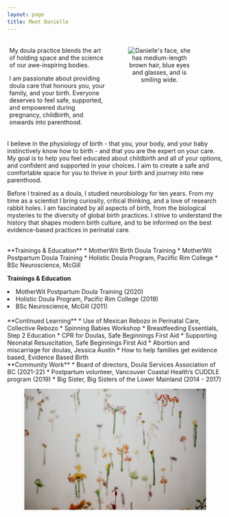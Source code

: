 ```yaml
---
layout: page
title: Meet Danielle
---
```

<style>

/* Create three equal columns that floats next to each other */
.column {
  float: left;
  width: 45%;
  padding: 5px;
}

/* Clear floats after the columns */
.row:after {
  content: "";
  display: table;
  clear: both;
}

.center {
        text-align: center;
      }

@media screen and (max-width: 600px) {
        .column {
          width: 100%;
        }
      }

</style>

<div class="row">
  <div class="column">

  <p>My doula practice blends the art of holding space and the science of our awe-inspiring bodies.</p>

  <p>I am passionate about providing doula care that honours you, your family, and your birth. Everyone deserves to feel safe, supported, and empowered during pregnancy, childbirth, and onwards into parenthood.</p>

  </div>

  <div class="column">
  <div class="center">
    <figure>
      <img src="assets/images/Face.svg" width="225" alt="Danielle's face, she has medium-length brown hair, blue eyes and glasses, and is smiling wide.">
    </figure>
  </div>
  </div>
</div>



<p>I believe in the physiology of birth - that you, your body, and your baby instinctively know how to birth - and that you are the expert on your care. My goal is to help you feel educated about childbirth and all of your options, and confident and supported in your choices. I aim to create a safe and comfortable space for you to thrive in your birth and journey into new parenthood.</p>

<p>Before I trained as a doula, I studied neurobiology for ten years. From my time as a scientist I bring curiosity, critical thinking, and a love of research rabbit holes. I am fascinated by all aspects of birth, from the biological mysteries to the diversity of global birth practices. I strive to understand the history that shapes modern birth culture, and to be informed on the best evidence-based practices in perinatal care.</p>

<br>
**Trainings & Education**
* MotherWit Birth Doula Training
* MotherWit Postpartum Doula Training
* Holistic Doula Program, Paciific Rim College
* BSc Neuroscience, McGill

<p><b>Trainings & Education</b></p>
        <li>MotherWit Postpartum Doula Training (2020)</li>
        <li>Holistic Doula Program, Pacific Rim College (2019)</li>
        <li>BSc Neuroscience, McGill (2011)</li>

<br>
**Continued Learning**
* Use of Mexican Rebozo in Perinatal Care, Collective Rebozo
* Spinning Babies Workshop
* Breastfeeding Essentials, Step 2 Education
* CPR for Doulas, Safe Beginnings First Aid
* Supporting Neonatal Resuscitation, Safe Beginnings First Aid
* Abortion and miscarriage for doulas, Jessica Austin
* How to help families get evidence based, Evidence Based Birth

<br>
**Community Work**
* Board of directors, Doula Services Association of BC (2021-22)
* Postpartum volunteer, Vancouver Coastal Health’s CUDDLE program (2019)
* Big Sister, Big Sisters of the Lower Mainland (2014 - 2017)

<br>

<figure>
  <img src="assets/images/bady-abbas-uZoR8U2hyiw-unsplash.jpg" />
</figure>
